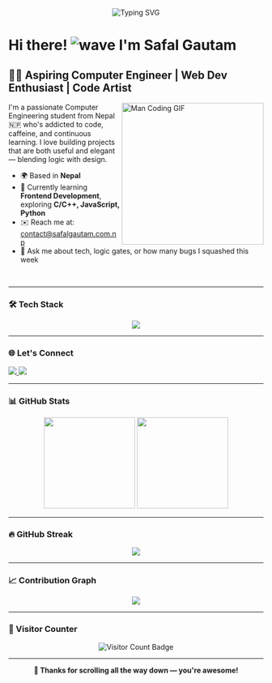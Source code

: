 <!-- Profile Banner -->
<p align="center">
  <img src="https://readme-typing-svg.herokuapp.com?font=Fira+Code&size=24&duration=3000&pause=1000&color=58A6FF&center=true&vCenter=true&width=435&lines=Hey!+I'm+Safal+Gautam+%F0%9F%91%8B;" alt="Typing SVG" />
</p>

# Hi there! ![wave](https://user-images.githubusercontent.com/18350557/176309783-0785949b-9127-417c-8b55-ab5a4333674e.gif) I'm Safal Gautam


## 👨‍💻 Aspiring Computer Engineer | Web Dev Enthusiast | Code Artist

<img src="https://media.giphy.com/media/qgQUggAC3Pfv687qPC/giphy.gif" width="280" align="right" alt="Man Coding GIF" />

I'm a passionate Computer Engineering student from Nepal 🇳🇵 who's addicted to code, caffeine, and continuous learning. I love building projects that are both useful and elegant — blending logic with design.

- 🌍 Based in **Nepal**
- 🧠 Currently learning **Frontend Development**, exploring **C/C++, JavaScript, Python**
- ✉️ Reach me at: [contact@safalgautam.com.np](mailto:contact@safalgautam.com.np)
- 💬 Ask me about tech, logic gates, or how many bugs I squashed this week

<br clear="right"/>

---

### 🛠 Tech Stack

<p align="center">
  <a href="#"><img src="https://skillicons.dev/icons?i=html,css,js,python,c,cpp,git,github,vscode,figma,linux" /></a>
</p>

---

### 🌐 Let's Connect

<p align="left"> 
  <a href="https://www.linkedin.com/in/safal-gautamm/">
    <img src="https://skillicons.dev/icons?i=linkedin" />
  </a>
  <a href="https://github.com/safal-gautamm">
    <img src="https://skillicons.dev/icons?i=github" />
  </a>
</p>

---

### 📊 GitHub Stats

<p align="center">
  <img src="https://github-readme-stats.vercel.app/api?username=safal-gautamm&show_icons=true&theme=algolia&count_private=true" height="180em"/>
  <img src="https://github-readme-stats.vercel.app/api/top-langs/?username=safal-gautamm&layout=compact&theme=algolia&langs_count=8" height="180em"/>
</p>

---

### 🔥 GitHub Streak

<p align="center">
  <img src="https://streak-stats.demolab.com?user=safal-gautamm&theme=algolia&hide_border=false" />
</p>

---

### 📈 Contribution Graph

<p align="center">
  <a href="https://github.com/safal-gautamm">
    <img src="https://github-readme-activity-graph.vercel.app/graph/?username=safal-gautamm&bg_color=1F222E&color=58A6FF&line=3ABEFF&point=FFFFFF&hide_border=true" />
  </a>
</p>

---

### 🧭 Visitor Counter

<p align="center">
  <img src="https://komarev.com/ghpvc/?username=safal-gautamm&style=flat-square&color=58a6ff" alt="Visitor Count Badge"/>
</p>

---

<p align="center"><b>🌟 Thanks for scrolling all the way down — you're awesome!</b></p>

